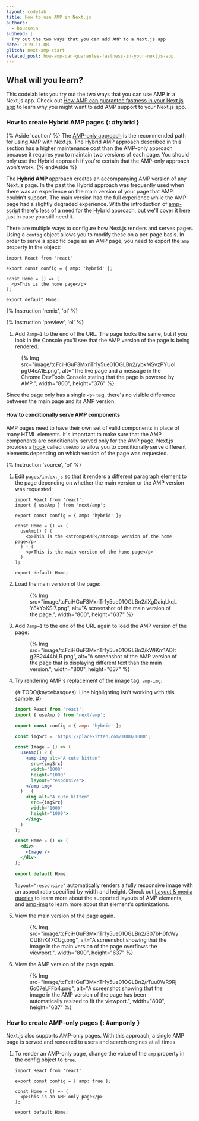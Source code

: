 ```yaml
---
layout: codelab
title: How to use AMP in Next.js
authors:
  - houssein
subhead: |
  Try out the two ways that you can add AMP to a Next.js app
date: 2019-11-08
glitch: next-amp-start
related_post: how-amp-can-guarantee-fastness-in-your-nextjs-app
---
```


## What will you learn?

This codelab lets you try out the two ways that you can use AMP in a Next.js app.
Check out [How AMP can guarantee fastness in your Next.js app][guidance] to learn why you
might want to add AMP support to your Next.js app.

### How to create Hybrid AMP pages {: #hybrid }

{% Aside 'caution' %}
  The [AMP-only approach](#amponly) is the recommended path for using AMP with Next.js. The
  Hybrid AMP approach described in this section has a higher maintenance cost than the AMP-only
  approach because it requires you to maintain two versions of each page. You should only use the
  Hybrid approach if you're certain that the AMP-only approach won't work.
{% endAside %}

The **Hybrid AMP** approach creates an accompanying AMP version of any Next.js page. In the past
the Hybrid approach was frequently used when there was an experience on the main version of your
page that AMP couldn't support. The main version had the full experience while the AMP page had
a slightly degraded experience. With the introduction of [amp-script] there's less of a need
for the Hybrid approach, but we'll cover it here just in case you still need it.

There are multiple ways to configure how Next.js renders and serves pages. Using a `config`
object allows you to modify these on a per-page basis. In order to serve a specific page as
an AMP page, you need to export the `amp` property in the object:

```jsx/2
import React from 'react'

export const config = { amp: 'hybrid' };

const Home = () => (
  <p>This is the home page</p>
);

export default Home;
```

{% Instruction 'remix', 'ol' %}

{% Instruction 'preview', 'ol' %}

1. Add `?amp=1` to the end of the URL. The page looks the same, but if you look in the
   Console you'll see that the AMP version of the page is being rendered.

<figure>
  {% Img src="image/tcFciHGuF3MxnTr1y5ue01OGLBn2/ybkMSvzPYUoIpgU4eA1E.png", alt="The live page and a message in the Chrome DevTools Console stating that the page is powered by AMP.", width="800", height="376" %}
</figure>

Since the page only has a single `<p>` tag, there's no visible difference between the
main page and its AMP version.

#### How to conditionally serve AMP components

AMP pages need to have their own set of valid components in place of many HTML elements. It's
important to make sure that the AMP components are conditionally served only for the AMP page.
Next.js provides a [hook] called `useAmp` to allow you to conditionally serve different elements
depending on which version of the page was requested.

{% Instruction 'source', 'ol' %}

1. Edit `pages/index.js` so that it renders a different paragraph element to the page depending on whether
   the main version or the AMP version was requested:

   ```jsx/1,5-11
   import React from 'react';
   import { useAmp } from 'next/amp';

   export const config = { amp: 'hybrid' };

   const Home = () => (
     useAmp() ? (
       <p>This is the <strong>AMP</strong> version of the home page</p>
     ) : (
       <p>This is the main version of the home page</p>
     )
   );

   export default Home;
   ```

1. Load the main version of the page:

   <figure>
     {% Img src="image/tcFciHGuF3MxnTr1y5ue01OGLBn2/iXgDaiqLkqLY8kYoKSl7.png", alt="A screenshot of the main version of the page.", width="800", height="637" %}
   </figure>

1. Add `?amp=1` to the end of the URL again to load the AMP version of the page:

   <figure>
     {% Img src="image/tcFciHGuF3MxnTr1y5ue01OGLBn2/kWIKm1ADltg2B2444bLR.png", alt="A screenshot of the AMP version of the page that is displaying different text than the main version.", width="800", height="637" %}
   </figure>

1. Try rendering AMP's replacement of the image tag, `amp-img`:

   {# TODO(kaycebasques): Line highlighting isn't working with this sample. #}

   ```jsx
   import React from 'react';
   import { useAmp } from 'next/amp';

   export const config = { amp: 'hybrid' };

   const imgSrc = 'https://placekitten.com/1000/1000';

   const Image = () => (
     useAmp() ? (
       <amp-img alt="A cute kitten"
         src={imgSrc}
         width="1000"
         height="1000"
         layout="responsive">
       </amp-img>
     ) : (
       <img alt="A cute kitten"
         src={imgSrc}
         width="1000"
         height="1000">
       </img>
     )
   );

   const Home = () => (
     <div>
       <Image />
     </div>
   );

   export default Home;
   ```

   `layout="responsive"` automatically renders a fully responsive image with an aspect ratio
   specified by width and height. Check out [Layout & media queries][layout] to learn more about
   the supported layouts of AMP elements, and [amp-img] to learn more about that element's
   optimizations.

1. View the main version of the page again.

   <figure>
     {% Img src="image/tcFciHGuF3MxnTr1y5ue01OGLBn2/307bH0fcWyCUBhK47CUg.png", alt="A screenshot showing that the image in the main version of the page overflows the viewport.", width="800", height="637" %}
   </figure>

1. View the AMP version of the page again.

   <figure>
     {% Img src="image/tcFciHGuF3MxnTr1y5ue01OGLBn2/rTuu0WR9Rj6o07eLFFb4.png", alt="A screenshot showing that the image in the AMP version of the page has been automatically resized to fit the viewport.", width="800", height="637" %}
   </figure>

### How to create AMP-only pages {: #amponly }

Next.js also supports AMP-only pages. With this approach, a single AMP page is served and rendered
to users and search engines at all times.

1. To render an AMP-only page, change the value of the `amp` property in the config object to `true`.

   ```jsx/2
   import React from 'react'

   export const config = { amp: true };

   const Home = () => (
     <p>This is an AMP-only page</p>
   );

   export default Home;
   ```

[guidance]: /how-amp-can-guarantee-fastness-in-your-nextjs-app
[layout]: https://amp.dev/documentation/guides-and-tutorials/develop/style_and_layout/control_layout/
[collection]: /react#nextjs
[hook]: https://reactjs.org/docs/hooks-overview.html
[layout]: https://amp.dev/documentation/guides-and-tutorials/develop/style_and_layout/control_layout/
[amp-img]: https://amp.dev/documentation/examples/components/amp-img/
[amp-script]: https://amp.dev/documentation/components/amp-script/

